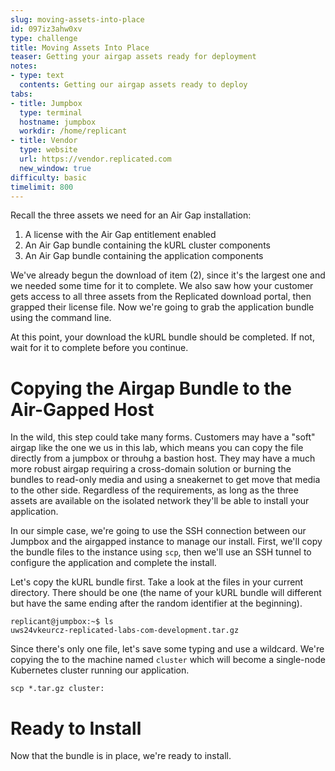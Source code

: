 ```yaml
---
slug: moving-assets-into-place
id: 097iz3ahw0xv
type: challenge
title: Moving Assets Into Place
teaser: Getting your airgap assets ready for deployment
notes:
- type: text
  contents: Getting our airgap assets ready to deploy
tabs:
- title: Jumpbox
  type: terminal
  hostname: jumpbox
  workdir: /home/replicant
- title: Vendor
  type: website
  url: https://vendor.replicated.com
  new_window: true
difficulty: basic
timelimit: 800
---
```


Recall the three assets we need for an Air Gap installation:

1. A license with the Air Gap entitlement enabled
2. An Air Gap bundle containing the kURL cluster components
3. An Air Gap bundle containing the application components

We've already begun the download of item (2), since it's the largest
one and we needed some time for it to complete. We also saw how your
customer gets access to all three assets from the Replicated download
portal, then grapped their license file. Now we're going to grab the
application bundle using the command line.

At this point, your download the kURL bundle should be completed. If
not, wait for it to complete before you continue.

Copying the Airgap Bundle to the Air-Gapped Host
================================================

In the wild, this step could take many forms. Customers may have a "soft"
airgap like the one we us in this lab, which means you can copy the
file directly from a jumpbox or throuhg a bastion host. They may have
a much more robust airgap requiring a cross-domain solution or burning
the bundles to read-only media and using a sneakernet to get move that
media to the other side. Regardless of the requirements, as long as the
three assets are available on the isolated network they'll be able to
install your application.

In our simple case, we're going to use the SSH connection between our
Jumpbox and the airgapped instance to manage our install. First, we'll
copy the bundle files to the instance using `scp`, then we'll use
an SSH tunnel to configure the application and complete the install.

Let's copy the kURL bundle first. Take a look at the files in your
current directory. There should be one (the name of your kURL bundle
will different but have the same ending after the random identifier
at the beginning).

```
replicant@jumpbox:~$ ls
uws24vkeurcz-replicated-labs-com-development.tar.gz
```

Since there's only one file, let's save some typing and use a
wildcard. We're copying the to the machine named `cluster` which
will become a single-node Kubernetes cluster running our application.

```
scp *.tar.gz cluster:
```

Ready to Install
================

Now that the bundle is in place, we're ready to install.
